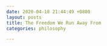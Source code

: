 ```yaml
---
date: 2020-04-18 21:44:49 +0800
layout: posts
title: The Freedom We Run Away From
categories: philosophy

---
```

